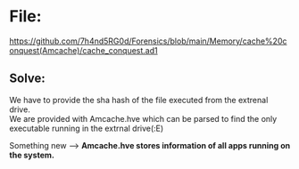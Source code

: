 # File: 
https://github.com/7h4nd5RG0d/Forensics/blob/main/Memory/cache%20conquest(Amcache)/cache_conquest.ad1  

## Solve:  
We have to provide the sha hash of the file executed from the extrenal drive.  
We are provided with Amcache.hve which can be parsed to find the only executable running in the extrnal drive(:E)  

Something new --> **Amcache.hve stores information of all apps running on the system.**
